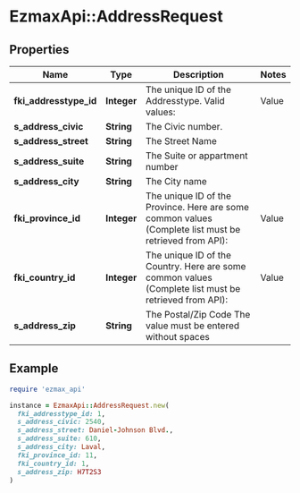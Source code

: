 # EzmaxApi::AddressRequest

## Properties

| Name | Type | Description | Notes |
| ---- | ---- | ----------- | ----- |
| **fki_addresstype_id** | **Integer** | The unique ID of the Addresstype.  Valid values:  |Value|Description| |-|-| |1|Office| |2|Home| |3|Real Estate Invoice| |4|Invoicing| |5|Shipping| |  |
| **s_address_civic** | **String** | The Civic number. |  |
| **s_address_street** | **String** | The Street Name |  |
| **s_address_suite** | **String** | The Suite or appartment number |  |
| **s_address_city** | **String** | The City name |  |
| **fki_province_id** | **Integer** | The unique ID of the Province.  Here are some common values (Complete list must be retrieved from API):  |Value|Description| |-|-| |1|(Canada) Alberta |2|(Canada) British Columbia| |3|(Canada) Manitoba| |3|(Canada) Manitoba| |4|(Canada) New Brunswick| |5|(Canada) Newfoundland| |6|(Canada) Northwest Territories| |7|(Canada) Nova Scotia| |8|(Canada) Nunavut| |9|(Canada) Ontario| |10|(Canada) Prince Edward Island| |11|(Canada) Quebec| |12|(Canada) Saskatchewan| |13|(Canada) Yukon| |14|(United-States) Alabama| |15|(United-States) Alaska| |16|(United-States) Arizona| |17|(United-States) Arkansas| |18|(United-States) California| |19|(United-States) Colorado| |20|(United-States) Connecticut| |21|(United-States) Delaware| |22|(United-States) District of Columbia| |23|(United-States) Florida| |24|(United-States) Georgia| |25|(United-States) Hawaii| |26|(United-States) Idaho| |27|(United-States) Illinois| |28|(United-States) Indiana| |29|(United-States) Iowa| |30|(United-States) Kansas| |31|(United-States) Kentucky| |32|(United-States) Louisiane| |33|(United-States) Maine| |34|(United-States) Maryland| |35|(United-States) Massachusetts| |36|(United-States) Michigan| |37|(United-States) Minnesota| |38|(United-States) Mississippi| |39|(United-States) Missouri| |40|(United-States) Montana| |41|(United-States) Nebraska| |42|(United-States) Nevada| |43|(United-States) New Hampshire| |44|(United-States) New Jersey| |45|(United-States) New Mexico| |46|(United-States) New York| |47|(United-States) North Carolina| |48|(United-States) North Dakota| |49|(United-States) Ohio| |50|(United-States) Oklahoma| |51|(United-States) Oregon| |52|(United-States) Pennsylvania| |53|(United-States) Rhode Island| |54|(United-States) South Carolina| |55|(United-States) South Dakota| |56|(United-States) Tennessee| |57|(United-States) Texas| |58|(United-States) Utah| |60|(United-States) Vermont| |59|(United-States) Virginia| |61|(United-States) Washington| |62|(United-States) West Virginia| |63|(United-States) Wisconsin| |64|(United-States) Wyoming| |  |
| **fki_country_id** | **Integer** | The unique ID of the Country.  Here are some common values (Complete list must be retrieved from API):  |Value|Description| |-|-| |1|Canada| |2|United-States| |  |
| **s_address_zip** | **String** | The Postal/Zip Code  The value must be entered without spaces |  |

## Example

```ruby
require 'ezmax_api'

instance = EzmaxApi::AddressRequest.new(
  fki_addresstype_id: 1,
  s_address_civic: 2540,
  s_address_street: Daniel-Johnson Blvd.,
  s_address_suite: 610,
  s_address_city: Laval,
  fki_province_id: 11,
  fki_country_id: 1,
  s_address_zip: H7T2S3
)
```


